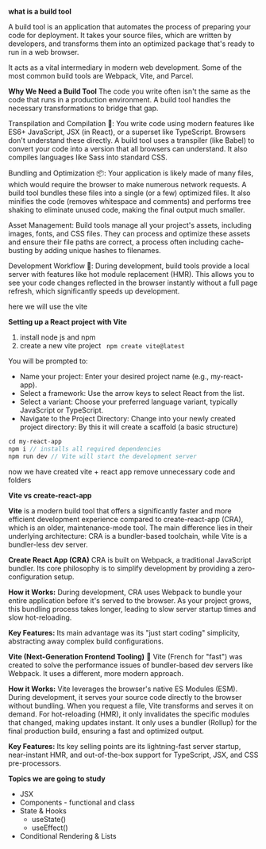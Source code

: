 **what is a build tool**

A build tool is an application that automates the process of preparing your code for deployment. It takes your source files, which are written by developers, and transforms them into an optimized package that's ready to run in a web browser.

It acts as a vital intermediary in modern web development. Some of the most common build tools are Webpack, Vite, and Parcel.

**Why We Need a Build Tool**
The code you write often isn't the same as the code that runs in a production environment. A build tool handles the necessary transformations to bridge that gap.

Transpilation and Compilation 📝: You write code using modern features like ES6+ JavaScript, JSX (in React), or a superset like TypeScript. Browsers don't understand these directly. A build tool uses a transpiler (like Babel) to convert your code into a version that all browsers can understand. It also compiles languages like Sass into standard CSS.

Bundling and Optimization 📦: Your application is likely made of many files, which would require the browser to make numerous network requests. A build tool bundles these files into a single (or a few) optimized files. It also minifies the code (removes whitespace and comments) and performs tree shaking to eliminate unused code, making the final output much smaller.

Asset Management: Build tools manage all your project's assets, including images, fonts, and CSS files. They can process and optimize these assets and ensure their file paths are correct, a process often including cache-busting by adding unique hashes to filenames.

Development Workflow 🚀: During development, build tools provide a local server with features like hot module replacement (HMR). This allows you to see your code changes reflected in the browser instantly without a full page refresh, which significantly speeds up development.

here we will use the vite

**Setting up a React project with Vite**

1. install node js and npm
2. create a new vite project
   ` npm create vite@latest`

You will be prompted to:

- Name your project: Enter your desired project name (e.g., my-react-app).
- Select a framework: Use the arrow keys to select React from the list.
- Select a variant: Choose your preferred language variant, typically JavaScript or TypeScript.
- Navigate to the Project Directory: Change into your newly created project directory:
  By this it will create a scaffold (a basic structure)

```js
cd my-react-app
npm i // installs all required dependencies
npm run dev // Vite will start the development server
```

now we have created vite + react app
remove unnecessary code and folders

**Vite vs create-react-app**

**Vite** is a modern build tool that offers a significantly faster and more efficient development experience compared to create-react-app (CRA), which is an older, maintenance-mode tool. The main difference lies in their underlying architecture: CRA is a bundler-based toolchain, while Vite is a bundler-less dev server.

**Create React App (CRA)**
CRA is built on Webpack, a traditional JavaScript bundler. Its core philosophy is to simplify development by providing a zero-configuration setup.

**How it Works:** During development, CRA uses Webpack to bundle your entire application before it's served to the browser. As your project grows, this bundling process takes longer, leading to slow server startup times and slow hot-reloading.

**Key Features:** Its main advantage was its "just start coding" simplicity, abstracting away complex build configurations.

**Vite (Next-Generation Frontend Tooling)** 🚀
Vite (French for "fast") was created to solve the performance issues of bundler-based dev servers like Webpack. It uses a different, more modern approach.

**How it Works:** Vite leverages the browser's native ES Modules (ESM). During development, it serves your source code directly to the browser without bundling. When you request a file, Vite transforms and serves it on demand. For hot-reloading (HMR), it only invalidates the specific modules that changed, making updates instant. It only uses a bundler (Rollup) for the final production build, ensuring a fast and optimized output.

**Key Features:** Its key selling points are its lightning-fast server startup, near-instant HMR, and out-of-the-box support for TypeScript, JSX, and CSS pre-processors.

**Topics we are going to study**

- JSX
- Components - functional and class
- State & Hooks
  - useState()
  - useEffect()
- Conditional Rendering & Lists
